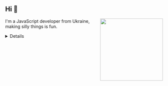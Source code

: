##  Hi 👋

<!--https://user-images.githubusercontent.com/5713670/87202985-820dcb80-c2b6-11ea-9f56-7ec461c497c3.gif-->
<img align='right' src='https://octodex.github.com/images/hula_loop_octodex03.gif' width='200'>

I'm a JavaScript developer from Ukraine, making silly things is fun.

<details>
  
📫 Contact Me on Social Media

[Facebook][-1] | [Sina Weibo][0] | [Zhihu][1] | [SegmentFault][2] | [V2EX][3] or just ✉️ [Email](mailto:i@imnerd.org) | 💬 [Issue](https://github.com/lizheming/lizheming/issues/me) Me about everything!
  
</details>
